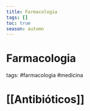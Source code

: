 ```yaml
---
title: Farmacologia
tags: []
toc: true
season: automn
---
```

# Farmacologia
tags: #farmacologia #medicina

# [[Antibióticos]]